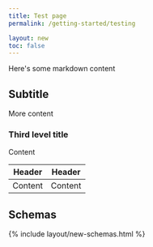 ```yaml
---
title: Test page
permalink: /getting-started/testing

layout: new
toc: false
---
```


Here's some markdown content

## Subtitle
More content

### Third level title
Content

| Header | Header |
| ------ | ------ |
| Content | Content |

## Schemas

{% include layout/new-schemas.html %}